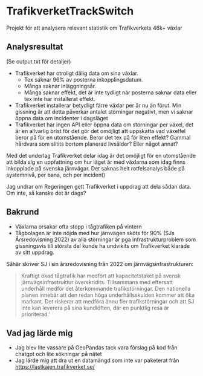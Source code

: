 # TrafikverketTrackSwitch

Projekt för att analysera relevant statistik om Trafikverkets 46k+ växlar

## Analysresultat
(Se output.txt för detaljer)
* Trafikverket har otroligt dålig data om sina växlar. 
  * Tex saknar 96% av posterna inkopplingsdatum. 
  * Många saknar inläggningsår. 
  * Många saknar effekt, det är inte tydligt när posterna saknar data eller tex inte har installerat effekt.
* Trafikverket installerar betydligt färre växlar per år nu än förut. 
Min gissning är att detta påverkar antalet störningar negativt, men vi saknar öppna data om incidenter i dagsläget
* Trafikverket har ingen API eller öppna data om störningar per växel, 
det är en allvarlig brist för det gör det omöjligt att uppskatta vad växelfel beror på för en utomstående. Beror 
det tex på för liten effekt? Gammal hårdvara som slitits bortom planerad livsålder? Eller något annat?

Med det underlag Trafikverket delar idag är det omöjligt för en utomstående att bilda sig en uppfattning om hur 
läget är med växlarna som idag finns inkopplade på svenska järnvägar. Det saknas helt rotfelsanalys både på 
systemnivå, per bana, och per incident)

Jag undrar om Regeringen gett Trafikverket i uppdrag att dela sådan data. Om inte, så kanske det är dags? 

## Bakrund
* Växlarna orsakar ofta stopp i tågtrafiken på vintern
* Tågbolagen är inte nöjda med hur järnvägen sköts för 90% (SJs Årsredovisning 2022) av 
alla störningar är pga infrastrukturproblem som gissningsvis till största del 
kunde ha undvikits om Trafikverket klarade av sitt uppdrag.

Såhär skriver SJ i sin årsredovisning från 2022 om järnvägsinfrastrukturen: 
>Kraftigt ökad tågtrafik har medfört att kapacitetstaket på svensk järnvägsinfrastruktur överskridits. Tillsammans med eftersatt underhåll medför det återkommande trafikstörningar. Den nationella planen innebär att den redan höga underhållsskulden kommer att öka markant. Det riskerar att medföra ännu fler trafikstörningar och att SJ inte kan leverera på sina kundlöften, där en punktlig resa är prioriterad.'


## Vad jag lärde mig
* Jag blev lite vassare på GeoPandas tack vara förslag på kod från chatgpt och lite sökningar på nätet
* Jag lärde mig att dra ut en datamängd som inte var paketerat från https://lastkajen.trafikverket.se/
